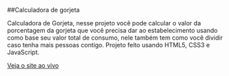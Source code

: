 ##Calculadora de gorjeta

Calculadora de Gorjeta, nesse projeto você pode calcular o valor da porcentagem da gorjeta que você precisa dar ao estabelecimento usando como base seu valor total de consumo, nele também tem como você dividir caso tenha mais pessoas contigo. Projeto feito usando HTML5, CSS3 e JavaScript.

<a href="https://calculagorjeta.abismodev.com/">Veja o site ao vivo</a>